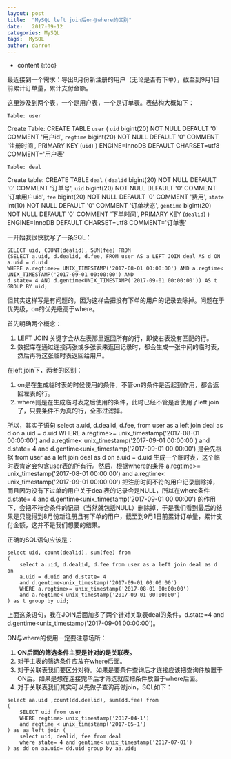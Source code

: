 ```yaml
---
layout: post
title:  "MySQL left join后on与where的区别"
date:   2017-09-12
categories: MySQL
tags:  MySQL
author: darron
---
```


* content
{:toc}


最近接到一个需求：导出8月份新注册的用户（无论是否有下单），截至到9月1日前累计订单量，累计支付金额。

这里涉及到两个表，一个是用户表，一个是订单表。表结构大概如下：


	Table: user
Create Table: CREATE TABLE `user` (
	`uid` bigint(20) NOT NULL DEFAULT '0' COMMENT '用户id',
	`regtime` bigint(20) NOT NULL DEFAULT '0' COMMENT '注册时间',
	PRIMARY KEY (`uid`)
) ENGINE=InnoDB DEFAULT CHARSET=utf8 COMMENT='用户表'

	
	Table: deal
Create table: CREATE TABLE `deal` (
	`dealid` bigint(20) NOT NULL DEFAULT '0' COMMENT '订单号',
	`uid` bigint(20) NOT NULL DEFAULT '0' COMMENT '订单用户uid',
	`fee` bigint(20) NOT NULL DEFAULT '0' COMMENT '费用',
	`state` int(10) NOT NULL DEFAULT '0' COMMENT '订单状态',
	`gentime` bigint(20) NOT NULL DEFAULT '0' COMMENT '下单时间',
	PRIMARY KEY (`dealid`)
) ENGINE=InnoDB DEFAULT CHARSET=utf8 COMMENT='订单表'


一开始我很快就写了一条SQL：

```
SELECT uid, COUNT(dealid), SUM(fee) FROM 
(SELECT a.uid, d.dealid, d.fee, FROM user AS a LEFT JOIN deal AS d ON a.uid = d.uid
WHERE a.regtime>= UNIX_TIMESTAMP('2017-08-01 00:00:00') AND a.regtime< UNIX_TIMESTAMP('2017-09-01 00:00:00') AND
d.state= 4 AND d.gentime<UNIX_TIMESTAMP('2017-09-01 00:00:00')) AS t
GROUP BY uid;
```

但其实这样写是有问题的，因为这样会把没有下单的用户的记录去除掉。问题在于优先级，on的优先级高于where。

首先明确两个概念：

1. LEFT JOIN 关键字会从左表那里返回所有的行，即使右表没有匹配的行。
2. 数据库在通过连接两张或多张表来返回记录时，都会生成一张中间的临时表，然后再将这张临时表返回给用户。

在left join下，两者的区别：

1. on是在生成临时表的时候使用的条件，不管on的条件是否起到作用，都会返回左表的行。
2. where则是在生成临时表之后使用的条件，此时已经不管是否使用了left join了，只要条件不为真的行，全部过滤掉。

所以，其实子语句 select a.uid, d.dealid, d.fee, from user as a left join deal as d on a.uid = d.uid WHERE a.regtime>= unix_timestamp('2017-08-01 00:00:00') and a.regtime< unix_timestamp('2017-09-01 00:00:00') and
d.state= 4 and d.gentime<unix_timestamp('2017-09-01 00:00:00') 是会先根据 from user as a left join deal as d on a.uid = d.uid 生成一个临时表，这个临时表肯定会包含user表的所有行。然后，根据where的条件 a.regtime>= unix_timestamp('2017-08-01 00:00:00') and a.regtime< unix_timestamp('2017-09-01 00:00:00') 把注册时间不符的用户记录删除掉，而且因为没有下过单的用户关于deal表的记录会是NULL，所以在where条件 d.state= 4 and d.gentime<unix_timestamp('2017-09-01 00:00:00') 的作用下，会把不符合条件的记录（当然就包括NULL）删除掉，于是我们看到最后的结果是只能得到8月份新注册且有下单的用户，截至到9月1日前累计订单量，累计支付金额，这并不是我们想要的结果。

正确的SQL语句应该是：

```
select uid, count(dealid), sum(fee) from 
(
	select a.uid, d.dealid, d.fee from user as a left join deal as d on 
	a.uid = d.uid and d.state= 4
	and d.gentime<unix_timestamp('2017-09-01 00:00:00') 
	WHERE a.regtime>= unix_timestamp('2017-08-01 00:00:00')
	and a.regtime< unix_timestamp('2017-09-01 00:00:00')
) as t group by uid;
```
上面这条语句，我在JOIN后面加多了两个针对关联表deal的条件，d.state=4 and d.gentime<unix_timestamp('2017-09-01 00:00:00')。

ON与where的使用一定要注意场所：

1. **ON后面的筛选条件主要是针对的是关联表。**
2. 对于主表的筛选条件应放在where后面。
3. 对于关联表我们要区分对待。如果是要条件查询后才连接应该把查询件放置于ON后。如果是想在连接完毕后才筛选就应把条件放置于where后面。
4. 对于关联表我们其实可以先做子查询再做join，SQL如下：

```
select aa.uid ,count(dd.dealid), sum(dd.fee) from
(
	SELECT uid from user
	WHERE regtime> unix_timestamp('2017-04-1')
	and regtime < unix_timestamp('2017-05-1')
) as aa left join (
	select uid, dealid, fee from deal
	where state= 4 and gentime< unix_timestamp('2017-07-01')
) as dd on aa.uid= dd.uid group by aa.uid;
```